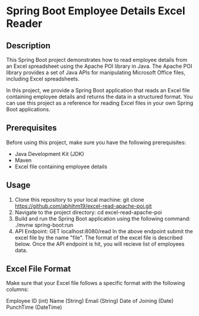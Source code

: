 # Spring Boot Employee Details Excel Reader

## Description

This Spring Boot project demonstrates how to read employee details from an Excel spreadsheet using the Apache POI library in Java. The Apache POI library provides a set of Java APIs for manipulating Microsoft Office files, including Excel spreadsheets.

In this project, we provide a Spring Boot application that reads an Excel file containing employee details and returns the data in a structured format. You can use this project as a reference for reading Excel files in your own Spring Boot applications.

## Prerequisites

Before using this project, make sure you have the following prerequisites:

- Java Development Kit (JDK)
- Maven
- Excel file containing employee details

## Usage

1. Clone this repository to your local machine:
    git clone https://github.com/abhihm19/excel-read-apache-poi.git
2. Navigate to the project directory:
   cd excel-read-apache-poi
3. Build and run the Spring Boot application using the following command:
   ./mvnw spring-boot:run
4. API Endpoint:
   GET localhost:8080/read
In the above endpoint submit the excel file by the name "file". The format of the excel file is described below. Once the API endpoint is hit, you will recieve list of employees data.

## Excel File Format
Make sure that your Excel file follows a specific format with the following columns:

Employee ID (int)
Name (String)
Email (String)
Date of Joining (Date)
PunchTime (DateTime)



